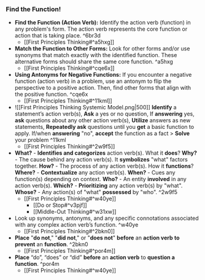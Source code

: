 ### Find the Function!
- **Find the Function (Action Verb):** Identify the action verb (function) in any problem's form. The action verb represents the core function or action that is taking place. ^6br3d
	- [[First Principles Thinking#^a5hxg]]
- **Match the Function to Other Forms:** Look for other forms and/or use synonyms that match exactly with the identified function. These alternative forms should share the same core function. ^a5hxg
	- [[First Principles Thinking#^cqe6x]]
- **Using Antonyms for Negative Functions:** If you encounter a negative function (action verb) in a problem, use an antonym to flip the perspective to a positive action. Then, find other forms that align with the positive function. ^cqe6x
	- [[First Principles Thinking#^11kml]]
- ![[First Principles Thinking Systemic Model.png|500]]
	**Identify** a statement’s action verb(s), **Ask** a yes or no question,
	If **answering** yes, **ask** questions about any other action verb(s), **Utilize** answers as new statements, **Repeatedly ask** questions until you **get** a basic function to apply.
	If/when **answering** "no", **accept** the function as a fact > **Solve** your problem ^11kml
    - [[First Principles Thinking#^2w9f5]]
- **What?** - **Identifies and categorizes** action verb(s). What it **does**?
	**Why?** - The cause behind any action verb(s). It **symbolizes** "what" factors together.
	**How?** - The process of any action verb(s). How it **functions**?
	**Where?** - **Contextualize** any action verb(s).
	**When?** - Cues any function(s) depending on context.
	**Who?** - An entity **involved** in any action verb(s).
	**Which?** - **Prioritizing** any action verb(s) by "what".
	**Whose?** - Any action(s) of "what" **possessed** by "who". ^2w9f5
    - [[First Principles Thinking#^w40ye]]
        - [[Do or Stop#^v3pjf]]
        - [[Middle-Out Thinking#^w31xw]]
- Look up synonyms, antonyms, and any specific connotations associated with any complex action verb’s function. ^w40ye
    - [[First Principles Thinking#^2bkn0]]
- **Place** "**do not**," "**did not**," or "**does not**" **before** an **action verb** **to prevent** an **function**. ^2bkn0
    - [[First Principles Thinking#^por4m]]
- **Place** “do”, “does” or “did” **before** an **action verb** to **question a function**. ^por4m
    - [[First Principles Thinking#^w40ye]]